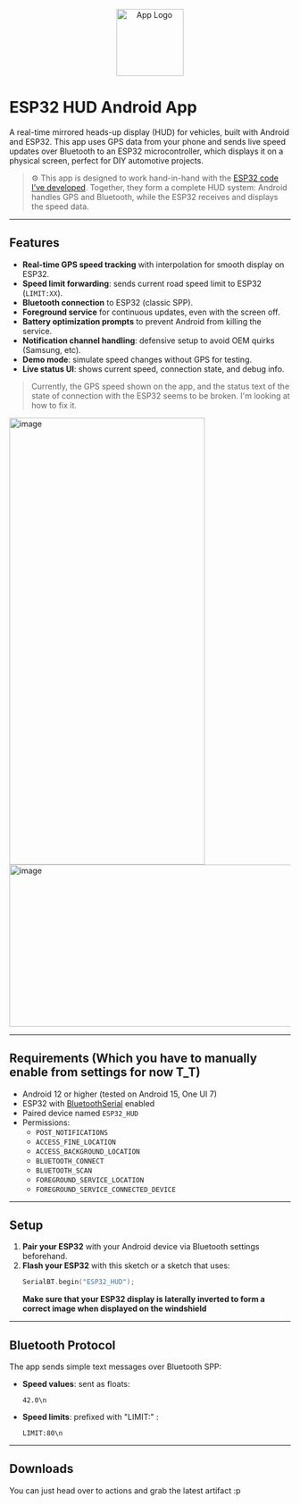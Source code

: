 <p align="center">
  <img src="https://github.com/user-attachments/assets/dcc5510c-8d9b-4a4a-b452-34c25b70dda1" alt="App Logo" width="120" />
</p>

# ESP32 HUD Android App

A real-time mirrored heads-up display (HUD) for vehicles, built with Android and ESP32. This app uses GPS data from your phone and sends live speed updates over Bluetooth to an ESP32 microcontroller, which displays it on a physical screen, perfect for DIY automotive projects.
> ⚙️ This app is designed to work hand-in-hand with the [ESP32 code I’ve developed](https://github.com/karunish/esp32-hud). Together, they form a complete HUD system: Android handles GPS and Bluetooth, while the ESP32 receives and displays the speed data.

---

## Features

- **Real-time GPS speed tracking** with interpolation for smooth display on ESP32.
- **Speed limit forwarding**: sends current road speed limit to ESP32 (`LIMIT:XX`).
- **Bluetooth connection** to ESP32 (classic SPP).
- **Foreground service** for continuous updates, even with the screen off.
- **Battery optimization prompts** to prevent Android from killing the service.
- **Notification channel handling**: defensive setup to avoid OEM quirks (Samsung, etc).
- **Demo mode**: simulate speed changes without GPS for testing.
- **Live status UI**: shows current speed, connection state, and debug info.
> Currently, the GPS speed shown on the app, and the status text of the state of connection with the ESP32 seems to be broken. I'm looking at how to fix it.

<img width="350" height="800" alt="image" src="https://github.com/user-attachments/assets/56e24b4d-dea6-4cab-a055-fbea1ea056bb" />
<img width="600" height="290" alt="image" src="https://github.com/user-attachments/assets/8a677121-4e2a-4970-a39c-8342920f4387" />

---

## Requirements (Which you have to manually enable from settings for now T_T)

- Android 12 or higher (tested on Android 15, One UI 7)
- ESP32 with [BluetoothSerial](https://github.com/espressif/arduino-esp32/tree/master/libraries/BluetoothSerial) enabled
- Paired device named `ESP32_HUD`
- Permissions:
  - `POST_NOTIFICATIONS`
  - `ACCESS_FINE_LOCATION`
  - `ACCESS_BACKGROUND_LOCATION`
  - `BLUETOOTH_CONNECT`
  - `BLUETOOTH_SCAN`
  - `FOREGROUND_SERVICE_LOCATION`
  - `FOREGROUND_SERVICE_CONNECTED_DEVICE`

---

## Setup

1. **Pair your ESP32** with your Android device via Bluetooth settings beforehand.
2. **Flash your ESP32** with this sketch or a sketch that uses:
   ```cpp
   SerialBT.begin("ESP32_HUD");
   ```
   **Make sure that your ESP32 display is laterally inverted to form a correct image when displayed on the windshield**

---

## Bluetooth Protocol

The app sends simple text messages over Bluetooth SPP:

- **Speed values**: sent as floats:  
  ```text
  42.0\n
- **Speed limits**: prefixed with "LIMIT:" :  
  ```text
  LIMIT:80\n
---

## Downloads
You can just head over to actions and grab the latest artifact :p
